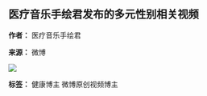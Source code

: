 ## 医疗音乐手绘君发布的多元性别相关视频

**作者：** 医疗音乐手绘君

**来源：** 微博

![](https://tvax2.sinaimg.cn/crop.0.0.740.740.180/68d6c193ly8htfcl34fmvj20kk0kk0tg.jpg?KID=imgbed,tva&Expires=1740571354&ssig=d%2Fm7BytCWX)

**标签：** 健康博主 微博原创视频博主
